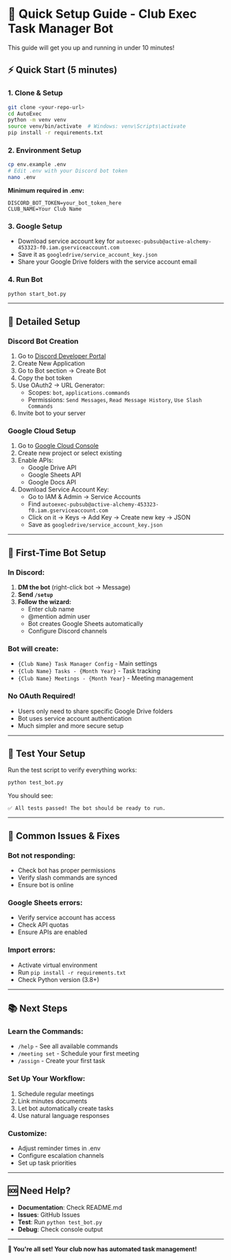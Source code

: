 # 🚀 Quick Setup Guide - Club Exec Task Manager Bot

This guide will get you up and running in under 10 minutes!

## ⚡ Quick Start (5 minutes)

### 1. **Clone & Setup**
```bash
git clone <your-repo-url>
cd AutoExec
python -m venv venv
source venv/bin/activate  # Windows: venv\Scripts\activate
pip install -r requirements.txt
```

### 2. **Environment Setup**
```bash
cp env.example .env
# Edit .env with your Discord bot token
nano .env
```

**Minimum required in .env:**
```env
DISCORD_BOT_TOKEN=your_bot_token_here
CLUB_NAME=Your Club Name
```

### 3. **Google Setup**
- Download service account key for `autoexec-pubsub@active-alchemy-453323-f0.iam.gserviceaccount.com`
- Save it as `googledrive/service_account_key.json`
- Share your Google Drive folders with the service account email

### 4. **Run Bot**
```bash
python start_bot.py
```

---

## 🔧 Detailed Setup

### **Discord Bot Creation**
1. Go to [Discord Developer Portal](https://discord.com/developers/applications)
2. Create New Application
3. Go to Bot section → Create Bot
4. Copy the bot token
5. Use OAuth2 → URL Generator:
   - Scopes: `bot`, `applications.commands`
   - Permissions: `Send Messages`, `Read Message History`, `Use Slash Commands`
6. Invite bot to your server

### **Google Cloud Setup**
1. Go to [Google Cloud Console](https://console.cloud.google.com/)
2. Create new project or select existing
3. Enable APIs:
   - Google Drive API
   - Google Sheets API
   - Google Docs API
4. Download Service Account Key:
   - Go to IAM & Admin → Service Accounts
   - Find `autoexec-pubsub@active-alchemy-453323-f0.iam.gserviceaccount.com`
   - Click on it → Keys → Add Key → Create new key → JSON
   - Save as `googledrive/service_account_key.json`

---

## 🎯 First-Time Bot Setup

### **In Discord:**
1. **DM the bot** (right-click bot → Message)
2. **Send `/setup`**
3. **Follow the wizard:**
   - Enter club name
   - @mention admin user
   - Bot creates Google Sheets automatically
   - Configure Discord channels

### **Bot will create:**
- `{Club Name} Task Manager Config` - Main settings
- `{Club Name} Tasks - {Month Year}` - Task tracking
- `{Club Name} Meetings - {Month Year}` - Meeting management

### **No OAuth Required!**
- Users only need to share specific Google Drive folders
- Bot uses service account authentication
- Much simpler and more secure setup

---

## 🧪 Test Your Setup

Run the test script to verify everything works:
```bash
python test_bot.py
```

You should see:
```
✅ All tests passed! The bot should be ready to run.
```

---

## 🚨 Common Issues & Fixes

### **Bot not responding:**
- Check bot has proper permissions
- Verify slash commands are synced
- Ensure bot is online

### **Google Sheets errors:**
- Verify service account has access
- Check API quotas
- Ensure APIs are enabled

### **Import errors:**
- Activate virtual environment
- Run `pip install -r requirements.txt`
- Check Python version (3.8+)

---

## 📚 Next Steps

### **Learn the Commands:**
- `/help` - See all available commands
- `/meeting set` - Schedule your first meeting
- `/assign` - Create your first task

### **Set Up Your Workflow:**
1. Schedule regular meetings
2. Link minutes documents
3. Let bot automatically create tasks
4. Use natural language responses

### **Customize:**
- Adjust reminder times in .env
- Configure escalation channels
- Set up task priorities

---

## 🆘 Need Help?

- **Documentation**: Check README.md
- **Issues**: GitHub Issues
- **Test**: Run `python test_bot.py`
- **Debug**: Check console output

---

**🎉 You're all set! Your club now has automated task management!**
